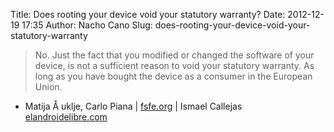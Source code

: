Title: Does rooting your device void your statutory warranty?
Date: 2012-12-19 17:35
Author: Nacho Cano
Slug: does-rooting-your-device-void-your-statutory-warranty

> No.
>  Just the fact that you modified or changed the software of your
> device, is not a sufficient reason to void your statutory warranty. As
> long as you have bought the device as a consumer in the European
> Union.

- Matija Å uklje, Carlo Piana | [fsfe.org][] | Ismael Callejas
[elandroidelibre.com][]

  [fsfe.org]: http://fsfe.org/freesoftware/legal/flashingdevices.en.html
    "fsfe.org"
  [elandroidelibre.com]: http://www.elandroidelibre.com/2012/11/no-pierdes-la-garantia-por-rootear-y-flasehar-tu-movil-en-europa.html
    "Does rooting your device (e.g. an Android phone) and replacing its operating system with something else void your statutory warranty, if you are a consumer?"
